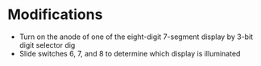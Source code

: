 # Modifications
* Turn on the anode of one of the eight-digit 7-segment display by 3-bit digit selector dig
* Slide switches 6, 7, and 8 to determine which display is illuminated
